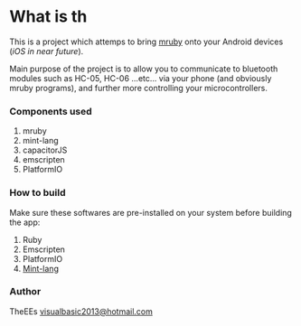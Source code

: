 # What is th
This is a project which attemps to bring [mruby](http://http://mruby.org/) onto your Android devices (*iOS in near future*). 

Main purpose of the project is to allow you to communicate to bluetooth modules such as HC-05, HC-06 ...etc... via your phone (and obviously mruby programs), and further more controlling your microcontrollers.

### Components used
1. mruby
2. mint-lang 
3. capacitorJS 
4. emscripten
5. PlatformIO

### How to build 
Make sure these softwares are pre-installed on your system before building the app:
1. Ruby
2. Emscripten
3. PlatformIO
4. [Mint-lang](https://mint-lang.org)


### Author
TheEEs <visualbasic2013@hotmail.com>
